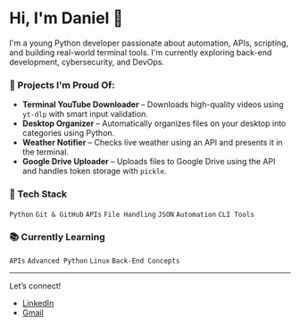 # Hi, I'm Daniel 👋

I'm a young Python developer passionate about automation, APIs, scripting, and building real-world terminal tools. I'm currently exploring back-end development, cybersecurity, and DevOps.

### 🚀 Projects I'm Proud Of:
- **Terminal YouTube Downloader** – Downloads high-quality videos using `yt-dlp` with smart input validation.
- **Desktop Organizer** – Automatically organizes files on your desktop into categories using Python.
- **Weather Notifier** – Checks live weather using an API and presents it in the terminal.
- **Google Drive Uploader** – Uploads files to Google Drive using the API and handles token storage with `pickle`.

### 🔧 Tech Stack
`Python` `Git & GitHub` `APIs` `File Handling` `JSON` `Automation` `CLI Tools`

### 📚 Currently Learning
`APIs` `Advanced Python` `Linux` `Back-End Concepts`

---

Let’s connect!
- [LinkedIn](https://linkedin.com/in/daniel-iyendo-5972)
- [Gmail](iyendodaniel4@gmail.com)
